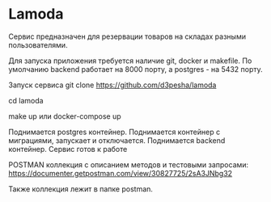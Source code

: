 # Lamoda

Сервис предназначен для резервации товаров на складах разными пользователями.

Для запуска приложения требуется наличие git, docker и makefile. По умолчанию backend работает на 8000 порту, а postgres - на 5432 порту.

Запуск сервиса
git clone https://github.com/d3pesha/lamoda

cd lamoda

make up или docker-compose up

Поднимается postgres контейнер. 
Поднимается контейнер с миграциями, запускает и отключается. 
Поднимается backend контейнер.
Сервис готов к работе

POSTMAN коллекция с описанием методов и тестовыми запросами:
https://documenter.getpostman.com/view/30827725/2sA3JNbg32

Также коллекция лежит в папке postman.
